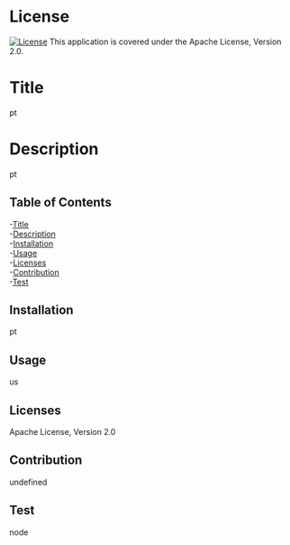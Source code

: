 # License 
  [![License](https://img.shields.io/badge/License-Apache%202.0-blue.svg)](https://opensource.org/licenses/Apache-2.0) 
This application is covered under the Apache License, Version 2.0.

  # Title
  pt
  # Description
  pt
## Table of Contents 
  -[Title](#title)  
  -[Description](#description)  
  -[Installation](#installation)  
  -[Usage](#usage)  
  -[Licenses](#licenses)  
  -[Contribution](#contribution)  
  -[Test](#test)  

  ## Installation
  pt
  ## Usage
  us

  ## Licenses
  Apache License, Version 2.0

  ## Contribution
  undefined 

  ## Test
node
